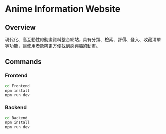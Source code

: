 # Anime Information Website

## Overview

現代化、高互動性的動畫資料整合網站，具有分類、檢索、評價、登入、收藏清單等功能，讓使用者能夠更方便找到感興趣的動畫。

## Commands
### Frontend
```bash
cd Frontend
npm install
npm run dev
```
### Backend
```bash
cd Backend
npm install
npm run dev
```
